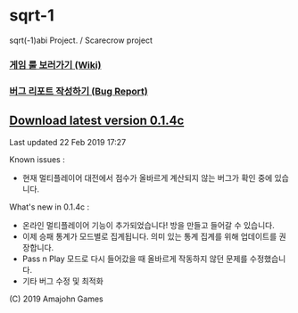 # sqrt-1

sqrt(-1)abi Project. / Scarecrow project

### [게임 룰 보러가기 (Wiki)](https://github.com/amajohn/sqrt-1/wiki) 

### [버그 리포트 작성하기 (Bug Report)](https://github.com/amajohn/sqrt-1/issues)

## [Download latest version 0.1.4c](https://github.com/amajohn/sqrt-1/raw/master/Builds/Sqrt-1_0.1.4c_rc1.apk)
Last updated 22 Feb 2019 17:27

Known issues :
 - 현재 멀티플레이어 대전에서 점수가 올바르게 계산되지 않는 버그가 확인 중에 있습니다.

What's new in 0.1.4c :
 - 온라인 멀티플레이어 기능이 추가되었습니다! 방을 만들고 들어갈 수 있습니다.
 - 이제 승패 통계가 모드별로 집계됩니다. 의미 있는 통계 집계를 위해 업데이트를 권장합니다.
  - Pass n Play 모드로 다시 들어갔을 때 올바르게 작동하지 않던 문제를 수정했습니다.
 - 기타 버그 수정 및 최적화
 
(C) 2019 Amajohn Games
